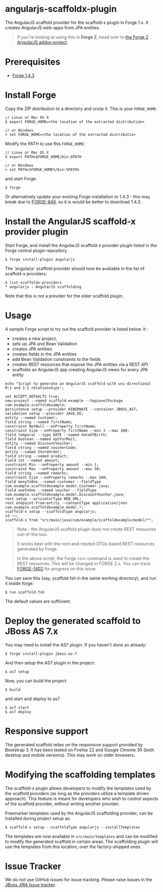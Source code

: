 angularjs-scaffoldx-plugin
==========================

The AngularJS scaffold provider for the scaffold-x plugin in Forge 1.x. It creates AngularJS web-apps from JPA entities.

> If you're looking at using this in **Forge 2**, head over to [the Forge 2 AngularJS addon project](https://github.com/forge/angularjs-addon).

# Prerequisites

* [Forge 1.4.3](https://repository.jboss.org/nexus/service/local/repositories/releases/content/org/jboss/forge/forge-distribution/1.4.3.Final/forge-distribution-1.4.3.Final.zip)

# Install Forge

Copy the ZIP distribution to a directory and unzip it. This is your ```FORGE_HOME```:
```
// Linux or Mac OS X
$ export FORGE_HOME=<the location of the extracted distribution>

// or Windows
> set FORGE_HOME=<the location of the extracted distributio>
```

Modify the PATH to use this ```FORGE_HOME```:

```
// Linux or Mac OS X
$ export PATH=$FORGE_HOME/bin:$PATH

// or Windows
> set PATH=%FORGE_HOME%/bin:%PATH%
```

and start Forge:

```
$ forge
```

Or alternatively update your existing Forge installation to 1.4.3 - this may break due to [FORGE-849](https://issues.jboss.org/browse/FORGE-849), so it is would be better to download 1.4.3.

# Install the AngularJS scaffold-x provider plugin

Start Forge, and install the AngularJS scaffold-x provider plugin listed in the Forge central plugin repository.

```
$ forge install-plugin angularjs
```

The 'angularjs' scaffold provider should now be available in the list of scaffold-x providers:

```
$ list-scaffoldx-providers 
* angularjs : AngularJS scaffolding
```

Note that this is not a provider for the older scaffold plugin.

# Usage

A sample Forge script to try out the scaffold provider is listed below. It :
* creates a new project,
* sets up JPA and Bean Validation
* creates JPA entities
* creates fields in the JPA entities
* add Bean Validation constraints to the fields
* creates REST resources that expose the JPA entities via a REST API
* scaffolds an AngularJS app creating AngularJS views for every JPA entity

```
echo "Script to generate an AngularJS scaffold with uni-directional M:1 and 1:1 relationships";
 
set ACCEPT_DEFAULTS true;
new-project --named scaffold-example --topLevelPackage com.example.scaffoldexample;
persistence setup --provider HIBERNATE --container JBOSS_AS7;
validation setup --provider JAVA_EE;
entity --named Customer;
field string --named firstName;
constraint NotNull --onProperty firstName;
constraint Size --onProperty firstName --min 3 --max 100;
field temporal --type DATE --named dateOfBirth;
field boolean --named optForMail;
entity --named DiscountVoucher;
field string --named voucherCode;
entity --named StoreOrder;
field string --named product;
field int --named amount;
constraint Min --onProperty amount --min 1;
constraint Max --onProperty amount --max 50;
field string --named remarks;
constraint Size --onProperty remarks --max 100;
field manyToOne --named customer --fieldType com.example.scaffoldexample.model.Customer.java;
field oneToOne --named voucher --fieldType com.example.scaffoldexample.model.DiscountVoucher.java;
rest setup --activatorType WEB_XML;
rest endpoint-from-entity --contentType application/json com.example.scaffoldexample.model.*;
scaffold-x setup --scaffoldType angularjs;
cd ~~;
scaffold-x from "src/main/java/com/example/scaffoldexample/model/*";
```

> Note - the AngularJS scaffold plugin does not create REST resources out-of-the box.
>
> It works best with the root-and-nested-DTOs based REST resources generated by Forge.
>
> In the above script, the Forge `rest` command is used to create the REST resources.
> This will be changed in FORGE 2.x. You can track [FORGE-1402](https://issues.jboss.org/browse/FORGE-1402) for progress on this issue.


You can save this (say, scaffold.fsh in the same working directory), and run it inside forge:

```
$ run scaffold.fsh
```

The default values are sufficient.

# Deploy the generated scaffold to JBoss AS 7.x

You may need to install the AS7 plugin. If you haven't done so already:

```
$ forge install-plugin jboss-as-7
```

And then setup the AS7 plugin in the project:

```
$ as7 setup
```

Now, you can build the project

```
$ build
```

and start and deploy to as7

```
$ as7 start
$ as7 deploy
```

# Responsive support

The generated scaffold relies on the responsive support provided by Bootstrap 3. It has been tested on Firefox 22 and Google Chrome 30 (both desktop and mobile versions). This may work on older browsers.

# Modifying the scaffolding templates

The scaffold-x plugin allows developers to modify the templates used by the scaffold providers (as long as the providers utilize a template driven approach). This feature is meant for developers who wish to control aspects of the scaffold provider, without writing another provider.

Freemarker templates used by the AngularJS scaffolding provider, can be installed during project setup as:

```
$ scaffold-x setup --scaffoldType angularjs --installTemplates
```

The templates are now available in `src/main/templates` and can be modified to modify the generated scaffold in certain areas. The scaffolding plugin will use the templates from this location, over the factory-shipped ones.


# Issue Tracker

We do not use GitHub issues for issue tracking.
Please raise issues in the [JBoss JIRA Issue tracker](https://issues.jboss.org//secure/CreateIssueDetails!init.jspa?pid=12312020&components=12317568&issuetype=1&priority=3).
